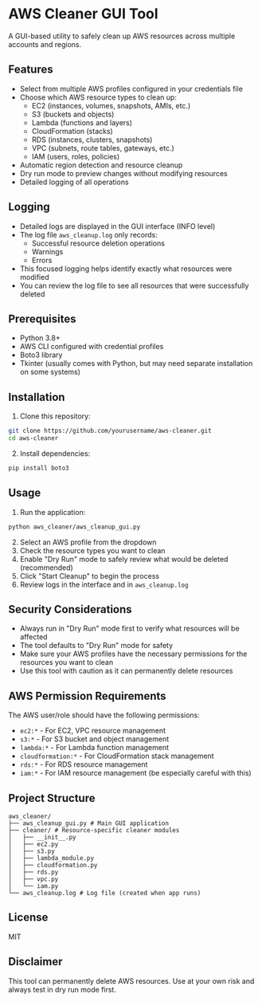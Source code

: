# AWS Cleaner GUI Tool

A GUI-based utility to safely clean up AWS resources across multiple accounts and regions.

## Features

- Select from multiple AWS profiles configured in your credentials file
- Choose which AWS resource types to clean up:
  - EC2 (instances, volumes, snapshots, AMIs, etc.)
  - S3 (buckets and objects)
  - Lambda (functions and layers)
  - CloudFormation (stacks)
  - RDS (instances, clusters, snapshots)
  - VPC (subnets, route tables, gateways, etc.)
  - IAM (users, roles, policies)
- Automatic region detection and resource cleanup
- Dry run mode to preview changes without modifying resources
- Detailed logging of all operations

## Logging

- Detailed logs are displayed in the GUI interface (INFO level)
- The log file `aws_cleanup.log` only records:
  - Successful resource deletion operations
  - Warnings
  - Errors
- This focused logging helps identify exactly what resources were modified
- You can review the log file to see all resources that were successfully deleted

## Prerequisites

- Python 3.8+
- AWS CLI configured with credential profiles
- Boto3 library
- Tkinter (usually comes with Python, but may need separate installation on some systems)

## Installation

1. Clone this repository:

```bash
git clone https://github.com/yourusername/aws-cleaner.git
cd aws-cleaner
```

2. Install dependencies:

```bash
pip install boto3
```

## Usage

1. Run the application:

```bash
python aws_cleaner/aws_cleanup_gui.py
```

2. Select an AWS profile from the dropdown
3. Check the resource types you want to clean
4. Enable "Dry Run" mode to safely review what would be deleted (recommended)
5. Click "Start Cleanup" to begin the process
6. Review logs in the interface and in `aws_cleanup.log`

## Security Considerations

- Always run in "Dry Run" mode first to verify what resources will be affected
- The tool defaults to "Dry Run" mode for safety
- Make sure your AWS profiles have the necessary permissions for the resources you want to clean
- Use this tool with caution as it can permanently delete resources

## AWS Permission Requirements

The AWS user/role should have the following permissions:

- `ec2:*` - For EC2, VPC resource management
- `s3:*` - For S3 bucket and object management
- `lambda:*` - For Lambda function management
- `cloudformation:*` - For CloudFormation stack management
- `rds:*` - For RDS resource management
- `iam:*` - For IAM resource management (be especially careful with this)

## Project Structure

```
aws_cleaner/
├── aws_cleanup_gui.py # Main GUI application
├── cleaner/ # Resource-specific cleaner modules
│   ├── __init__.py
│   ├── ec2.py
│   ├── s3.py
│   ├── lambda_module.py
│   ├── cloudformation.py
│   ├── rds.py
│   ├── vpc.py
│   └── iam.py
└── aws_cleanup.log # Log file (created when app runs)
```

## License

MIT

## Disclaimer

This tool can permanently delete AWS resources. Use at your own risk and always test in dry run mode first. 